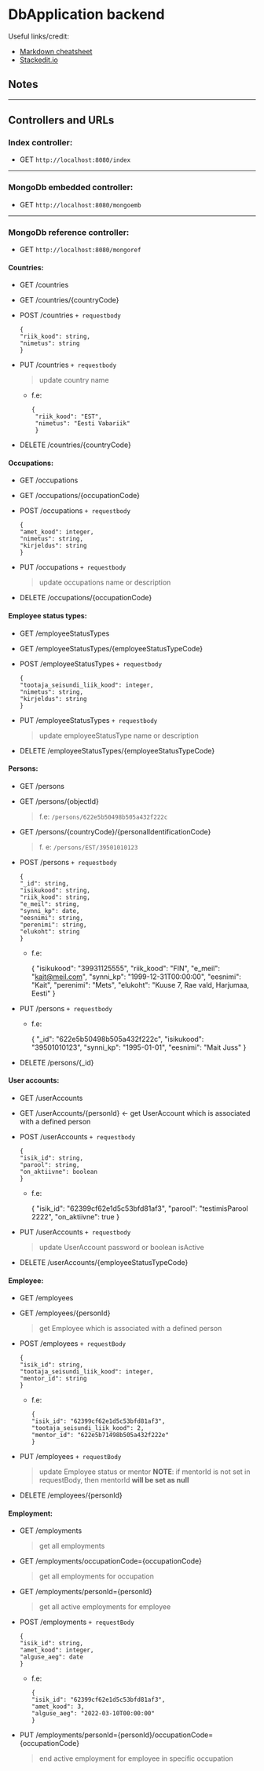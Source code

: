 # DbApplication backend
Useful links/credit:
- [Markdown cheatsheet](https://www.markdownguide.org/cheat-sheet/)
- [Stackedit.io](https://stackedit.io/app#)

## Notes

****
## Controllers and URLs

### Index controller:
- GET `http://localhost:8080/index`
****
### MongoDb embedded controller:
- GET `http://localhost:8080/mongoemb`
****
### MongoDb reference controller:
- GET `http://localhost:8080/mongoref`

#### Countries:
- GET /countries
- GET /countries/{countryCode}
- POST /countries `+ requestbody`

      {
      "riik_kood": string,  
      "nimetus": string
      }

- PUT /countries `+ requestbody`
  > update country name
  - f.e:

        {  
         "riik_kood": "EST", 
         "nimetus": "Eesti Vabariik"
         }

- DELETE /countries/{countryCode}

#### Occupations:
- GET /occupations
- GET /occupations/{occupationCode}
- POST /occupations `+ requestbody`

      {  
      "amet_kood": integer,  
      "nimetus": string,  
      "kirjeldus": string  
      }

- PUT /occupations `+ requestbody`
  > update occupations name or description
- DELETE /occupations/{occupationCode}

#### Employee status types:
- GET /employeeStatusTypes
- GET /employeeStatusTypes/{employeeStatusTypeCode}
- POST /employeeStatusTypes `+ requestbody`

      {  
      "tootaja_seisundi_liik_kood": integer,  
      "nimetus": string,  
      "kirjeldus": string  
      }

- PUT /employeeStatusTypes `+ requestbody`
  > update employeeStatusType name or description
- DELETE /employeeStatusTypes/{employeeStatusTypeCode}

#### Persons:
- GET /persons
- GET /persons/{objectId}
  > f.e: `/persons/622e5b50498b505a432f222c`
- GET /persons/{countryCode}/{personalIdentificationCode}
  > f. e: ``/persons/EST/39501010123``
- POST /persons `+ requestbody`

      {  
      "_id": string,  
      "isikukood": string,  
      "riik_kood": string,  
      "e_meil": string,  
      "synni_kp": date,  
      "eesnimi": string,  
      "perenimi": string,  
      "elukoht": string  
      }
  - f.e:


     { 
     "isikukood": "39931125555", 
     "riik_kood": "FIN",
     "e_meil": "kait@meil.com",
     "synni_kp": "1999-12-31T00:00:00", 
     "eesnimi": "Kait", 
     "perenimi": "Mets", 
     "elukoht": "Kuuse 7, Rae vald, Harjumaa, Eesti" 
     }

- PUT /persons `+ requestbody`
  - f.e:


     { 
     "_id": "622e5b50498b505a432f222c", 
     "isikukood": "39501010123", 
     "synni_kp": "1995-01-01", 
     "eesnimi": "Mait Juss" 
     }

- DELETE /persons/{_id}

#### User accounts:
- GET /userAccounts
- GET /userAccounts/{personId} <- get UserAccount which is associated with a defined person
- POST /userAccounts `+ requestbody`

      {  
      "isik_id": string,  
      "parool": string,  
      "on_aktiivne": boolean  
      }
  - f.e:


    {
    "isik_id": "62399cf62e1d5c53bfd81af3", 
    "parool": "testimisParool 2222", 
    "on_aktiivne": true
    } 

- PUT /userAccounts `+ requestbody`
  > update UserAccount password or boolean isActive
- DELETE /userAccounts/{employeeStatusTypeCode}

#### Employee:
- GET /employees
- GET /employees/{personId}
  > get Employee which is associated with a defined person
- POST /employees `+ requestBody`

      {  
      "isik_id": string, 
      "tootaja_seisundi_liik_kood": integer, 
      "mentor_id": string 
      }
  - f.e:

        {  
        "isik_id": "62399cf62e1d5c53bfd81af3",  
        "tootaja_seisundi_liik_kood": 2,  
        "mentor_id": "622e5b71498b505a432f222e"  
        } 

- PUT /employees `+ requestBody`
  > update Employee status or mentor
  > **NOTE**: if mentorId is not set in requestBody, then mentorId **will be set as null**
- DELETE /employees/{personId}

#### Employment:
- GET /employments
  >get all employments
- GET /employments/occupationCode={occupationCode}
  > get all employments for occupation
- GET /employments/personId={personId}
  > get all active employments for employee
- POST /employments `+ requestBody`

      {  
      "isik_id": string,  
      "amet_kood": integer,  
      "alguse_aeg": date  
      }
  - f.e:

        {  
        "isik_id": "62399cf62e1d5c53bfd81af3", 
        "amet_kood": 3, 
        "alguse_aeg": "2022-03-10T00:00:00" 
        }

- PUT /employments/personId={personId}/occupationCode={occupationCode}
  > end active employment for employee in specific occupation
